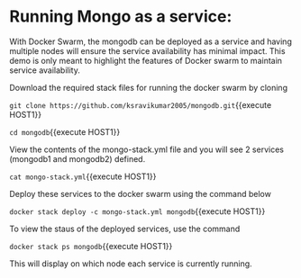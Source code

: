# Running Mongo as a service:
With Docker Swarm, the mongodb can be deployed as a service and having multiple nodes will ensure the service availability has minimal impact. This demo is only meant to highlight the features of Docker swarm to maintain service availability.

Download the required stack files for running the docker swarm by cloning

`git clone https://github.com/ksravikumar2005/mongodb.git`{{execute HOST1}}

`cd mongodb`{{execute HOST1}}

View the contents of the mongo-stack.yml file and you will see 2 services (mongodb1 and mongodb2) defined.

`cat mongo-stack.yml`{{execute HOST1}}

Deploy these services to the docker swarm using the command below

`docker stack deploy -c mongo-stack.yml mongodb`{{execute HOST1}}

To view the staus of the deployed services, use the command

`docker stack ps mongodb`{{execute HOST1}}

This will display on which node each service is currently running.

